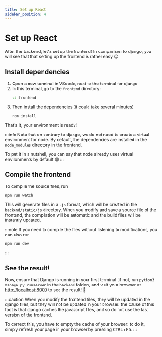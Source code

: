 ```yaml
---
title: Set up React
sidebar_position: 4
---
```


# Set up React

After the backend, let's set up the frontend! In comparison to django, you will see that that setting up
the frontend is rather easy 😉

## Install dependencies

1. Open a new terminal in VScode, next to the terminal for django
2. In this terminal, go to the `frontend` directory:
    ```bash
    cd frontend
    ```
3. Then install the dependencies (it could take several minutes)
    ```bash
    npm install
    ```

That's it, your environment is ready! 

:::info 
Note that on contrary to django, we do not need to create a virtual environment for node.
By default, the dependencies are installed in the `node_modules` directory in the frontend.

To put it in a nutshell, you can say that node already uses virtual environments by default 😁
:::

## Compile the frontend

To compile the source files, run
```bash
npm run watch
```

This will generate files in a `.js` format, which will be created in the `backend/static/js` directory.
When you modify and save a source file of the frontend, the compilation will be automatic and the build files
will be instantly updated.

:::note
If you need to compile the files without listening to modifications, you can also run
```bash
npm run dev
```
:::

## See the result!

Now, ensure that Django is running in your first terminal (if not, run `python3 manage.py runserver`
in the `backend` folder), and visit your browser at [http://localhost:8000](http://localhost:8000) to see
the result! 🥳

:::caution 
When you modify the frontend files, they will be updated in the django files, but they will not be updated
in your browser: the cause of this fact is that django caches the javascript files, and so do not use
the last version of the frontend.

To correct this, you have to empty the cache of your browser: to do it, simply refresh your page
in your browser by pressing <kbd>CTRL</kbd>+<kbd>F5</kbd>.
:::